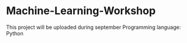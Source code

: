 # Machine-Learning-Workshop
This project will be uploaded during september 
Programming language: Python
